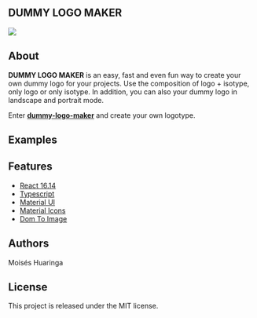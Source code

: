
## DUMMY LOGO MAKER

![](https://s3-eu-west-1.amazonaws.com/userlike-cdn-blog/20171113-development/header-development-news.png)

## About
**DUMMY LOGO MAKER** is an easy, fast and even fun way to create your own dummy logo for your projects. Use the composition of logo + isotype, only logo or only isotype. In addition, you can also your dummy logo in landscape and portrait mode.

Enter **[dummy-logo-maker](https://moiseshp.github.io/dummy-logo-maker/)** and create your own logotype.

## Examples


## Features

 - [React 16.14](https://reactjs.org/docs/getting-started.html)
 - [Typescript](https://www.typescriptlang.org/)
 - [Material UI](https://material-ui.com/)
 - [Material Icons](https://material.io/resources/icons/?style=baseline)
 - [Dom To Image](https://github.com/tsayen/dom-to-image)

##  Authors
Moisés Huaringa

## License
This project is released under the MIT license.